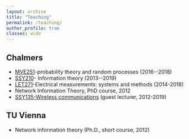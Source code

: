 ```yaml
---
layout: archive
title: "Teaching"
permalink: /teaching/
author_profile: true
classes: wide
---
```



## Chalmers ##

- [MVE251](https://pingpong.chalmers.se/public/courseId/6916/publicPage.do)-probability theory and random processes (2016--2018)
- [SSY210](https://pingpong.chalmers.se/public/courseId/10601/lang-en/publicPage.do?item=5208692
)- Information theory (2013--2019)
- [LET271](https://www.student.chalmers.se/sp/course?course_id=23877)-Electrical measurements: systems and methods (2014-2018)
- Network Information Theory, PhD course, 2012
- [SSY135-Wireless communications](https://www.student.chalmers.se/sp/course?course_id=20251) (guest lecturer, 2012-2019)


## TU Vienna ##

- Network information theory (Ph.D., short course, 2012)
